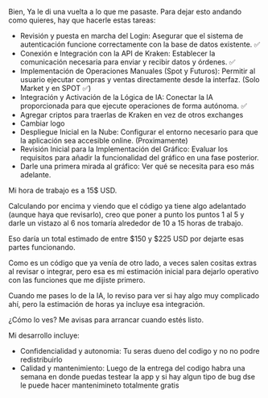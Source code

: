 Bien, Ya le di una vuelta a lo que me pasaste. Para dejar esto andando como quieres, hay que hacerle estas tareas:

- Revisión y puesta en marcha del Login: Asegurar que el sistema de autenticación funcione correctamente con la base de datos existente. ✅
- Conexión e Integración con la API de Kraken: Establecer la comunicación necesaria para enviar y recibir datos y órdenes. ✅
- Implementación de Operaciones Manuales (Spot y Futuros): Permitir al usuario ejecutar compras y ventas directamente desde la interfaz. (Solo Market y en SPOT ✅)
- Integración y Activación de la Lógica de IA: Conectar la IA proporcionada para que ejecute operaciones de forma autónoma. ✅
- Agregar criptos para traerlas de Kraken en vez de otros exchanges
- Cambiar logo
- Despliegue Inicial en la Nube: Configurar el entorno necesario para que la aplicación sea accesible online. (Proximamente)
- Revisión Inicial para la Implementación del Gráfico: Evaluar los requisitos para añadir la funcionalidad del gráfico en una fase posterior.
- Darle una primera mirada al gráfico: Ver qué se necesita para eso más adelante.

Mi hora de trabajo es a 15$ USD.

Calculando por encima y viendo que el código ya tiene algo adelantado (aunque haya que revisarlo), creo que poner a punto los puntos 1 al 5 y darle un vistazo al 6 nos tomaría alrededor de 10 a 15 horas de trabajo.

Eso daría un total estimado de entre $150 y $225 USD por dejarte esas partes funcionando.

Como es un código que ya venía de otro lado, a veces salen cositas extras al revisar o integrar, pero esa es mi estimación inicial para dejarlo operativo con las funciones que me dijiste primero.

Cuando me pases lo de la IA, lo reviso para ver si hay algo muy complicado ahí, pero la estimación de horas ya incluye esa integración.

¿Cómo lo ves? Me avisas para arrancar cuando estés listo.

Mi desarrollo incluye:
- Confidencialidad y autonomia: Tu seras dueno del codigo y no no podre redistribuirlo
- Calidad y mantenimiento: Luego de la entrega del codigo habra una semana en donde puedas testear la app y si hay algun tipo de bug dse le puede hacer mantenimineto totalmente gratis